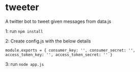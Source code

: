 # tweeter
A twitter bot to tweet given messages from data.js

1: run `npm install`

2: Create config.js with the below details

`module.exports = {
  consumer_key: '',
  consumer_secret: '',
  access_token_key: '',
  access_token_secret: ''
}
`

3: run `node app.js`

